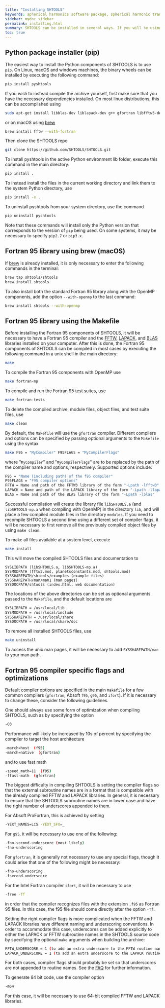 ```yaml
---
title: "Installing SHTOOLS"
keywords: spherical harmonics software package, spherical harmonic transform, legendre functions, multitaper spectral analysis, fortran, Python, gravity, magnetic field
sidebar: mydoc_sidebar
permalink: installing.html
summary: SHTOOLS can be installed in several ways. If you will be using only the Python components, you should use the pip package manager. If you will be writing and compiling Fortran 95 code, you should use either the brew package manager (on macOS) or compile manually using the Makefile.
toc: true
---
```


## Python package installer (pip)

The easiest way to install the Python components of SHTOOLS is to use `pip`. On Linux, macOS and windows machines, the binary wheels can be installed by executing the following command:
```bash
pip install pyshtools
```
If you wish to instead compile the archive yourself, first make sure that you have the necessary dependencies installed. On most linux distributions, this can be accomplished using
```bash
sudo apt-get install libblas-dev liblapack-dev g++ gfortran libfftw3-dev tcsh
```
or on macOS using [brew](https://brew.sh/)
```bash
brew install fftw --with-fortran
```
Then clone the SHTOOLS repo
```bash
git clone https://github.com/SHTOOLS/SHTOOLS.git
```
To install pyshtools in the active Python environment lib folder, execute this command in the main directory:
```bash
pip install .
```
To instead install the files in the current working directory and link them to the system Python directory, use
```bash
pip install -e .
```
To uninstall pyshtools from your system directory, use the command
```bash
pip uninstall pyshtools
```
Note that these commands will install only the Python version that corresponds to the version of `pip` being used. On some systems, it may be necessary to specify `pip2.7` or `pip3.x`.

## Fortran 95 library using brew (macOS)

If [brew](https://brew.sh/) is already installed, it is only necessary to enter the following commands in the terminal:
```bash
brew tap shtools/shtools
brew install shtools
```
To also install both the standard Fortran 95 library along with the OpenMP components, add the option `--with-openmp` to the last command:
```bash
brew install shtools --with-openmp
```

## Fortran 95 library using the Makefile

Before installing the Fortran 95 components of SHTOOLS, it will be necessary to have a Fortran 95 compiler and the [FFTW](http://www.fftw.org), [LAPACK](http://www.netlib.org/lapack/), and [BLAS](http://www.netlib.org/blas/) libraries installed on your computer. After this is done, the Fortran 95 components of SHTOOLS can be compiled in most cases by executing the following command in a unix shell in the main directory:
```bash
make
```
To compile the Fortran 95 components with OpenMP use
```bash
make fortran-mp
```
To compile and run the Fortran 95 test suites, use
```bash
make fortran-tests
```
To delete the compiled archive, module files, object files, and test suite files, use
```bash
make clean
```
By default, the `Makefile` will use the `gfortran` compiler. Different compilers and options can be specified by passing optional arguments to the `Makefile` using the syntax
```bash
make F95 = "MyCompiler" F95FLAGS = "MyCompilerFlags"
```
where "`MyCompiler`" and "`MyCompilerFlags`" are to be replaced by the path of the compiler name and options, respectively. Supported options include:
```bash
F95 = "Name (including path) of the f95 compiler"
F95FLAGS = "F95 compiler options"
FFTW = Name and path of the FFTW3 library of the form "-Lpath -lfftw3"
LAPACK = Name and path of the LAPACK library of the form "-Lpath -llapack"
BLAS = Name and path of the BLAS library of the form "-Lpath -lblas"
```
Successful compilation will create the library file `libSHTOOLS.a` (and `libSHTOOLS-mp.a` when compiling with OpenMP) in the directory `lib`, and will place a few compiled module files in the directory `modules`. If you need to recompile SHTOOLS a second time using a different set of compiler flags, it will be necessary to first remove all the previously compiled object files by using `make clean`.

To make all files available at a system level, execute
```bash
make install
```
This will move the compiled SHTOOLS files and documentation to
```
SYSLIBPATH (libSHTOOLS.a, libSHTOOLS-mp.a)
SYSMODPATH (fftw3.mod, planetsconstants.mod, shtools.mod)
SYSSHAREPATH/shtools/examples (example files)
SYSSHAREPATH/man/man1 (man pages)
SYSDOCPATH/shtools (index.html, web documentation)
```
The locations of the above directories can be set as optional arguments passed to the `Makefile`, and the default locations are
```bash
SYSLIBPATH = /usr/local/lib
SYSMODPATH = /usr/local/include
SYSSHAREPATH = /usr/local/share
SYSDOCPATH = /usr/local/share/doc
```
To remove all installed SHTOOLS files, use
```bash
make uninstall
```
To access the unix man pages, it will be necessary to add `SYSSHAREPATH/man` to your man path.

## Fortran 95 compiler specific flags and optimizations

Default compiler options are specified in the main `Makefile` for a few common compilers (`gfortran`, Absoft `f95`, `g95`, and `ifort`). If it is necessary to change these, consider the following guidelines.

One should always use some form of optimization when compiling SHTOOLS, such as by specifying the option
```bash
-O3
```
Performance will likely be increased by 10s of percent by specifying the compiler to target the host architecture
```bash
-march=host  (f95)
-march=native  (gfortran)
```
and to use fast math
```bash
-speed_math=11  (f95)
-ffast-math  (gfortran)
```
The biggest difficulty in compiling SHTOOLS is setting the compiler flags so that the external subroutine names are in a format that is compatible with the already compiled FFTW and LAPACK libraries. In general, it is necessary to ensure that the SHTOOLS subroutine names are in lower case and have the right number of underscores appended to them.

For Absoft ProFortran, this is achieved by setting
```bash
-YEXT_NAMES=LCS -YEXT_SFX=_
```
For `g95`, it will be necessary to use one of the following:
```bash
-fno-second-underscore (most likely)
-fno-underscoring
```
For `gfortran`, it is generally not necessary to use any special flags, though it could arise that one of the following might be necessary:
```bash
-fno-underscoring
-fsecond-underscore
```
For the Intel Fortran compiler `ifort`, it will be necessary to use
```bash
-free -Tf
```
in order that the compiler recognizes files with the extension `.f95` as Fortran 95 files. In this case, the f95 file should come directly after the option `-Tf`.

Setting the right compiler flags is more complicated when the FFTW and LAPACK libraries have different naming and underscoring conventions. In order to accommodate this case, underscores can be added explicitly to either the LAPACK or FFTW subroutine names in the SHTOOLS source code by specifying the optional `make` arguments when building the archive:
```bash
FFTW_UNDERSCORE = 1 (to add an extra underscore to the FFTW routine names)
LAPACK_UNDERSCORE = 1 (to add an extra underscore to the LAPACK routine names)
```
For both cases, compiler flags should probably be set so that underscores are not appended to routine names. See the [FAQ](faq.html) for further information.

To generate 64 bit code, use the compiler option
```bash
-m64
```
For this case, it will be necessary to use 64-bit compiled FFTW and LAPACK libraries.


